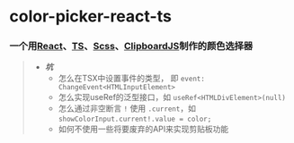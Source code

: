 # color-picker-react-ts

### 一个用[React](https://github.com/facebook/react)、[TS](https://www.typescriptlang.org/)、[Scss](https://sass-lang.com/)、[ClipboardJS](https://clipboardjs.com/)制作的颜色选择器

> - ***坑***
>   - 怎么在TSX中设置事件的类型， 即 `event: ChangeEvent<HTMLInputElement>`
>   - 怎么实现useRef的泛型接口，如 `useRef<HTMLDivElement>(null)` 
>   - 怎么通过非空断言 `!` 使用 `.current`，如 `showColorInput.current!.value = color;`
>   - 如何不使用一些将要废弃的API来实现剪贴板功能

